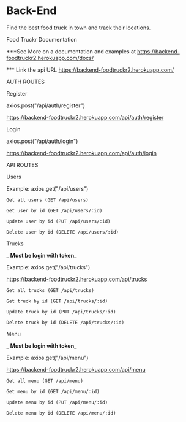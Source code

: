 # Back-End

Find the best food truck in town and track their locations.

Food Truckr Documentation

\*\*\*See More on a documentation and examples at https://backend-foodtruckr2.herokuapp.com/docs/

\*\*\* Link the api URL https://backend-foodtruckr2.herokuapp.com/

AUTH ROUTES

Register

axios.post("/api/auth/register")

https://backend-foodtruckr2.herokuapp.com/api/auth/register

Login

axios.post("/api/auth/login")

https://backend-foodtruckr2.herokuapp.com/api/auth/login

API ROUTES

Users

Example: axios.get("/api/users")

    Get all users (GET /api/users)

    Get user by id (GET /api/users/:id)

    Update user by id (PUT /api/users/:id)

    Delete user by id (DELETE /api/users/:id)

Trucks

**_ Must be login with token_**

Example: axios.get("/api/trucks")

https://backend-foodtruckr2.herokuapp.com/api/trucks

    Get all trucks (GET /api/trucks)

    Get truck by id (GET /api/trucks/:id)

    Update truck by id (PUT /api/trucks/:id)

    Delete truck by id (DELETE /api/trucks/:id)

Menu

**_ Must be login with token_**

Example: axios.get("/api/menu")

https://backend-foodtruckr2.herokuapp.com/api/menu

    Get all menu (GET /api/menu)

    Get menu by id (GET /api/menu/:id)

    Update menu by id (PUT /api/menu/:id)

    Delete menu by id (DELETE /api/menu/:id)
